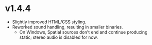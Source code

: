 # v1.4.4
* Slightly improved HTML/CSS styling.
* Reworked sound handling, resulting in smaller binaries.
  * On Windows, Spatial sources don't end and continue producing static; stereo audio is disabled for now.